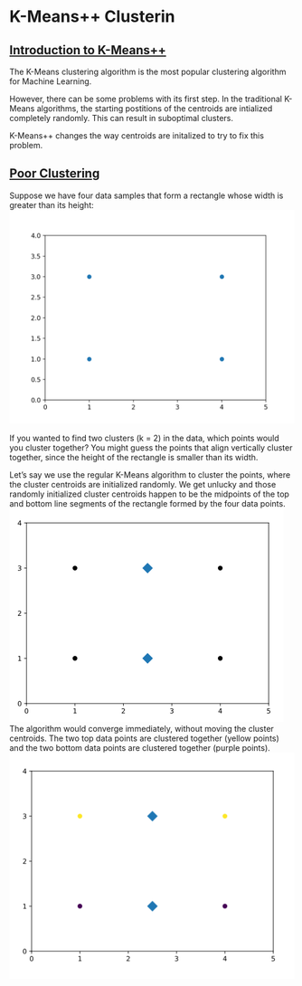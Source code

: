 # K-Means++ Clusterin

## [Introduction to K-Means++](https://www.codecademy.com/courses/machine-learning/lessons/machine-learning-k-means-plus-plus/exercises/introduction)

The K-Means clustering algorithm is the most popular clustering algorithm for Machine Learning.

However, there can be some problems with its first step. 
In the traditional K-Means algorithms, the starting postitions of the centroids are intialized completely randomly.
This can result in suboptimal clusters.

K-Means++ changes the way centroids are initalized to try to fix this problem.

## [Poor Clustering](https://www.codecademy.com/courses/machine-learning/lessons/machine-learning-k-means-plus-plus/exercises/poor-clustering)

Suppose we have four data samples that form a rectangle whose width is greater than its height:  
![rectangle](images/no_clusers.webp)

If you wanted to find two clusters (k = 2) in the data, which points would you cluster together?
You might guess the points that align vertically cluster together, since the height of the rectangle is smaller than its width.

Let’s say we use the regular K-Means algorithm to cluster the points, where the cluster centroids are initialized randomly.
We get unlucky and those randomly initialized cluster centroids happen to be the midpoints of the top and bottom line segments of the rectangle formed by the four data points.  
![poor clustering](images/poor_cluster.webp)  
The algorithm would converge immediately, without moving the cluster centroids.
The two top data points are clustered together (yellow points) and the two bottom data points are clustered together (purple points).  
![final clustering](images/final_cluster.webp)
